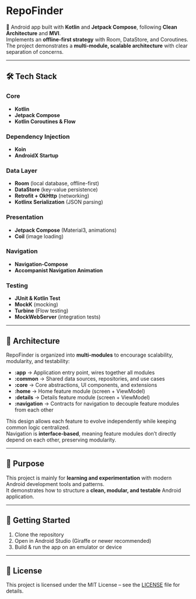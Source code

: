 # RepoFinder

📱 Android app built with **Kotlin** and **Jetpack Compose**, following **Clean Architecture** and **MVI**.  
Implements an **offline-first strategy** with Room, DataStore, and Coroutines.  
The project demonstrates a **multi-module, scalable architecture** with clear separation of concerns.

---

## 🛠️ Tech Stack

### Core
- **Kotlin**
- **Jetpack Compose**
- **Kotlin Coroutines & Flow**

### Dependency Injection
- **Koin**
- **AndroidX Startup**

### Data Layer
- **Room** (local database, offline-first)
- **DataStore** (key-value persistence)
- **Retrofit + OkHttp** (networking)
- **Kotlinx Serialization** (JSON parsing)

### Presentation
- **Jetpack Compose** (Material3, animations)
- **Coil** (image loading)

### Navigation
- **Navigation-Compose**
- **Accompanist Navigation Animation**

### Testing
- **JUnit & Kotlin Test**
- **MockK** (mocking)
- **Turbine** (Flow testing)
- **MockWebServer** (integration tests)

---

## 📐 Architecture

RepoFinder is organized into **multi-modules** to encourage scalability, modularity, and testability:

- **:app** → Application entry point, wires together all modules
- **:common** → Shared data sources, repositories, and use cases
- **:core** → Core abstractions, UI components, and extensions
- **:home** → Home feature module (screen + ViewModel)
- **:details** → Details feature module (screen + ViewModel)
- **:navigation** → Contracts for navigation to decouple feature modules from each other

This design allows each feature to evolve independently while keeping common logic centralized.  
Navigation is **interface-based**, meaning feature modules don’t directly depend on each other, preserving modularity.

---

## 🎯 Purpose

This project is mainly for **learning and experimentation** with modern Android development tools and patterns.  
It demonstrates how to structure a **clean, modular, and testable** Android application.

---

## 🚀 Getting Started

1. Clone the repository
2. Open in Android Studio (Giraffe or newer recommended)
3. Build & run the app on an emulator or device

---

## 📄 License

This project is licensed under the MIT License – see the [LICENSE](LICENSE) file for details.
